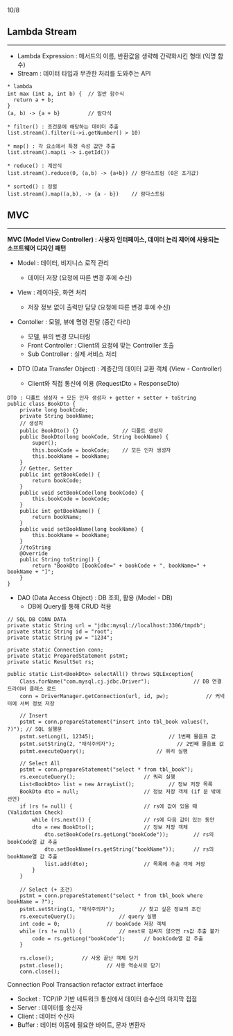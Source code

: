 10/8
## Lambda Stream
----------------
* Lambda Expression : 매서드의 이름, 반환값을 생략해 간략화시킨 형태 (익명 함수)
* Stream : 데이터 타입과 무관한 처리를 도와주는 API

```
* lambda
int max (int a, int b) {  // 일반 함수식
  return a + b;
}
(a, b) -> {a + b}         // 람다식

* filter() : 조건문에 해당하는 데이터 추출
list.stream().filter(i->i.getNumber() > 10)

* map() : 각 요소에서 특정 속성 값만 추출
list.stream().map(i -> i.getId())

* reduce() : 계산식
list.stream().reduce(0, (a,b) -> {a+b}) // 람다스트림 (0은 초기값)

* sorted() : 정렬
list.stream().map((a,b), -> {a - b})  	// 람다스트림
```
## MVC
------
**MVC (Model View Controller) : 사용자 인터페이스, 데이터 논리 제어에 사용되는 소프트웨어 디자인 패턴**
* Model : 데이터, 비지니스 로직 관리
  - 데이터 저장 (요청에 따른 변경 후에 수신)
* View : 레이아웃, 화면 처리
  - 저장 정보 없이 출력만 담당 (요청에 따른 변경 후에 수신)
* Contoller : 모델, 뷰에 명령 전달 (중간 다리)
  - 모델, 뷰의 변경 모니터링
  - Front Controller : Client의 요청에 맞는 Controller 호출
  - Sub Controller : 실제 서비스 처리
 
* DTO (Data Transfer Object) : 계층간의 데이터 교환 객체 (View - Controller)
  - Client와 직접 통신에 이용 (RequestDto + ResponseDto)
```
DTO : 디폴트 생성자 + 모든 인자 생성자 + getter + setter + toString
public class BookDto {
    private long bookCode;
    private String bookName;
    // 생성자
    public BookDto() {}              // 디폴트 생성자
    public BookDto(long bookCode, String bookName) {
        super();
        this.bookCode = bookCode;    // 모든 인자 생성자
        this.bookName = bookName;
    }
    // Getter, Setter
    public int getBookCode() {
        return bookCode;
    }
    public void setBookCode(long bookCode) {
        this.bookCode = bookCode;
    }
    public int getBookName() {
        return bookName;
    }
    public void setBookName(long bookName) {
        this.bookName = bookName;
    }
    //toString
    @Override
    public String toString() {
        return "BookDto [bookCode=" + bookCode + ", bookName=" + bookName + "]";
    }	
}
```
* DAO (Data Access Object) : DB 조회, 활용  (Model - DB)
  - DB에 Query를 통해 CRUD 적용
```
// SQL DB CONN DATA
private static String url = "jdbc:mysql://localhost:3306/tmpdb";
private static String id = "root";
private static String pw = "1234";
	
private static Connection conn;
private static PreparedStatement pstmt;
private static ResultSet rs;		

public static List<BookDto> selectAll() throws SQLException{
    Class.forName("com.mysql.cj.jdbc.Driver");				// DB 연결 드라이버 클래스 로드
    conn = DriverManager.getConnection(url, id, pw);			// 커넥터에 서버 정보 저장

    // Insert
    pstmt = conn.prepareStatement("insert into tbl_book values(?, ?)");	// SQL 실행문
    pstmt.setLong(1, 12345);						// 1번째 물음표 값
    pstmt.setString(2, "채식주의자");					// 2번째 물음표 값
    pstmt.executeQuery();						// 쿼리 실행

    // Select All
    pstmt = conn.prepareStatement("select * from tbl_book");
    rs.executeQuery();						// 쿼리 실행
    List<BookDto> list = new ArrayList();			// 정보 저장 목록
    BookDto dto = null;						// 정보 저장 객체 (if 문 밖에 선언)
    if (rs != null) {						// rs에 값이 있을 때 (Validation Check)
        while (rs.next()) {					// rs에 다음 값이 있는 동안
	    dto = new BookDto();				// 정보 저장 객체
            dto.setBookCode(rs.getLong("bookCode"));		// rs의 bookCode열 값 추출
            dto.setBookName(rs.getString("bookName"));		// rs의 bookName열 값 추출
            list.add(dto);					// 목록에 추출 객체 저장
        }
    }

    // Select (+ 조건)
    pstmt = conn.prepareStatement("select * from tbl_book where bookName = ?");
    pstmt.setString(1, "채식주의자");		// 찾고 싶은 정보의 조건
    rs.executeQuery();				// query 실행
    int code = 0;				// bookCode 저장 객체					
    while (rs != null) {			// next로 감싸지 않으면 rs값 추출 불가
        code = rs.getLong("bookCode");		// bookCode열 값 추출
    }

    rs.close();			// 사용 끝난 객체 닫기
    pstmt.close();              // 사용 역순서로 닫기
    conn.close();
```
Connection Pool
Transaction
refactor extract interface
* Socket : TCP/IP 기반 네트워크 통신에서 데이터 송수신의 마지막 접점
* Server : 데이터를 송신자
* Client : 데이터 수신자
* Buffer : 데이터 이동에 필요한 바이트, 문자 변환자
